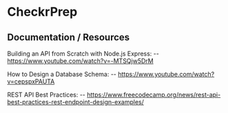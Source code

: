 # CheckrPrep

## Documentation / Resources

Building an API from Scratch with Node.js Express:
-- https://www.youtube.com/watch?v=-MTSQjw5DrM

How to Design a Database Schema:
-- https://www.youtube.com/watch?v=cepspxPAUTA

REST API Best Practices:
-- https://www.freecodecamp.org/news/rest-api-best-practices-rest-endpoint-design-examples/
